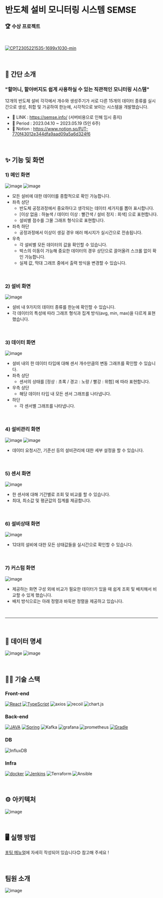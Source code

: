 # 반도체 설비 모니터링 시스템 SEMSE

### 🏆 수상 프로젝트

<br>

[![CPT2305221535-1699x1030-min](https://github.com/mauv2sky/IUJ/assets/74294301/eae2a255-0559-4da3-8b98-ec3d79838c91)](https://youtu.be/TqG5Wmtujec)

<br>

##  💁 간단 소개

### "할머니, 할아버지도 쉽게 사용하실 수 있는 직관적인 모니터링 시스템"
12개의 반도체 설비 각각에서 개수와 생성주기가 서로 다른 15개의 데이터 종류를 실시간으로 생성, 취합 및 가공하여 한눈에, 시각적으로 보이는 시스템을 개발했습니다.

- 🔗 LINK : https://semse.info/ (서버비용으로 인해 임시 중지)
- 🎼 Period : 2023.04.10 ~ 2023.05.19 (5인 6주)
- 📑 Notion : https://www.notion.so/PJT-770f43012e344dfa9aad09a5a6d324f6

<br>

## ✨ 기능 및 화면
### 1) 메인 화면
![image](https://github.com/Projcet-E201/.github/assets/74294301/39e61eec-0cdb-412f-aaab-0ca5eeeaddbd)
![image](https://github.com/Projcet-E201/.github/assets/74294301/beb69a3e-d57b-4251-83f7-e2a008aad0b1)

- 모든 설비에 대한 데이터를 종합적으로 확인 가능합니다.
- 좌측 상단
  - 반도체 공정과정에서 중요하다고 생각되는 데이터 세가지를 뽑아 표시합니다.
  - [이상 없음 : 하늘색 / 데이터 이상 : 빨간색 / 설비 정지 : 회색] 으로 표현합니다.
  - 설비별 점수를 그물 그래프 형식으로 표현합니다.
- 좌측 하단
  - 공정과정에서 이상이 생길 경우 에러 메시지가 실시간으로 전송됩니다.
- 우측
  - 각 설비별 모든 데이터의 값을 확인할 수 있습니다.
  - 박스의 이동이 가능해 중요한 데이터의 경우 상단으로 끌어올려 스크롤 없이 확인 가능합니다.
  - 실제 값, 막대 그래프 중에서 출력 방식을 변경할 수 있습니다.

<br>

### 2) 설비 화면
![image](https://github.com/Projcet-E201/.github/assets/74294301/36b50f66-1612-41a4-9b65-05b098bb4667)

- 설비 내 9가지의 데이터 종류를 한눈에 확인할 수 있습니다.
- 각 데이터의 특성에 따라 그래프 형식과 집계 방식(avg, min, max)을 다르게 표현했습니다. 

<br>

### 3) 데이터 화면
![image](https://github.com/Projcet-E201/.github/assets/74294301/07571744-669c-4219-a458-df4a46065224)

- 설비 내의 한 데이터 타입에 대해 센서 개수만큼의 변동 그래프를 확인할 수 있습니다.
- 좌측 상단
  - 센서의 상태를 [정상 : 초록 / 경고 : 노랑 / 빨강 : 위험] 에 따라 표현합니다.
- 우측 상단
  - 해당 데이터 타입 내 모든 센서 그래프를 나타냅니다.
- 하단
  - 각 센서별 그래프를 나타냅니다.

<br>

### 4) 설비관리 화면
![image](https://github.com/Projcet-E201/.github/assets/74294301/8340cea5-6a66-4063-9a3c-e34f5c947b70)
![image](https://github.com/Projcet-E201/.github/assets/74294301/a854381e-7adc-40bc-9fd8-e3d90b9815d9)


- 데이터 요청시간, 기준선 등의 설비관리에 대한 세부 설정을 할 수 있습니다.

<br>

### 5) 센서 화면
![image](https://github.com/Projcet-E201/.github/assets/74294301/1aae551b-07dc-49b9-8d3f-633b8b87bf92)

- 한 센서에 대해 기간별로 조회 및 비교를 할 수 있습니다.
- 최대, 최소값 및 평균값의 집계를 제공합니다.

<br>

### 6) 설비상태 화면
![image](https://github.com/Projcet-E201/.github/assets/74294301/485c89cf-d7f3-42cc-aa3a-ca88811d9768)

- 12대의 설비에 대한 모든 상태값들을 실시간으로 확인할 수 있습니다.

<br>

### 7) 커스텀 화면
![image](https://github.com/Projcet-E201/.github/assets/74294301/88341355-ce8f-475a-bd5f-45200e5863df)

- 제공하는 화면 구성 외에 비교가 필요한 데이터가 있을 때 쉽게 조회 및 배치해서 비교할 수 있게 했습니다.
- 배치 방식으로는 아래 정렬과 바둑판 정렬을 제공하고 있습니다.

<br>

---

<br>

## 📃 데이터 명세
![image](https://github.com/Projcet-E201/.github/assets/74294301/d57b76a5-5d7e-4f06-8d98-20b3e4dca200)
![image](https://github.com/Projcet-E201/.github/assets/74294301/5b37ed34-9f65-4e42-a4ab-ffa4c932e36c)

<br>

## 🏋️‍♂️ 기술 스택
### Front-end
[![React](https://camo.githubusercontent.com/20779f9d605be40d4f84bbc93a5fee22e86068e785a0c0ed8d90d3d15041a3fc/68747470733a2f2f696d672e736869656c64732e696f2f62616467652f52656163742d3631444146423f7374796c653d666f722d7468652d6261646765266c6f676f3d5265616374266c6f676f436f6c6f723d626c61636b)](https://camo.githubusercontent.com/20779f9d605be40d4f84bbc93a5fee22e86068e785a0c0ed8d90d3d15041a3fc/68747470733a2f2f696d672e736869656c64732e696f2f62616467652f52656163742d3631444146423f7374796c653d666f722d7468652d6261646765266c6f676f3d5265616374266c6f676f436f6c6f723d626c61636b) [![TypeScript](https://camo.githubusercontent.com/6a138baf27a486e6fb68d759541144cd7ddfbff9839b41fb3f64b16458575a7f/68747470733a2f2f696d672e736869656c64732e696f2f62616467652f547970655363726970742d3331373843363f7374796c653d666f722d7468652d6261646765266c6f676f3d74797065266c6f676f436f6c6f723d7768697465)](https://camo.githubusercontent.com/6a138baf27a486e6fb68d759541144cd7ddfbff9839b41fb3f64b16458575a7f/68747470733a2f2f696d672e736869656c64732e696f2f62616467652f547970655363726970742d3331373843363f7374796c653d666f722d7468652d6261646765266c6f676f3d74797065266c6f676f436f6c6f723d7768697465) ![axios](https://img.shields.io/badge/axios-5A29E4.svg?style=for-the-badge&logo=axios&logoColor=white) ![recoil](https://img.shields.io/badge/recoil-D3002D.svg?&style=for-the-badge) ![chart.js](https://img.shields.io/badge/chartdotjs-FF6384.svg?&style=for-the-badge&logo=chartdotjs&logoColor=white)

### Back-end
[![JAVA](https://camo.githubusercontent.com/3a1c7dafcdfce483e68f5fb95d057e9421c8109fd105e603542b1ff00fd7ae91/68747470733a2f2f696d672e736869656c64732e696f2f62616467652f4a4156412d4646303030303f7374796c653d666f722d7468652d6261646765266c6f676f436f6c6f723d7768697465)](https://camo.githubusercontent.com/3a1c7dafcdfce483e68f5fb95d057e9421c8109fd105e603542b1ff00fd7ae91/68747470733a2f2f696d672e736869656c64732e696f2f62616467652f4a4156412d4646303030303f7374796c653d666f722d7468652d6261646765266c6f676f436f6c6f723d7768697465) [![Spring](https://camo.githubusercontent.com/57da5a02a135c27818a618285a57f7e54df63419d1f7ad598905a0bd27e780c7/68747470733a2f2f696d672e736869656c64732e696f2f62616467652f537072696e67626f6f742d3644423333463f7374796c653d666f722d7468652d6261646765266c6f676f3d737072696e67626f6f74266c6f676f436f6c6f723d7768697465)](https://camo.githubusercontent.com/57da5a02a135c27818a618285a57f7e54df63419d1f7ad598905a0bd27e780c7/68747470733a2f2f696d672e736869656c64732e696f2f62616467652f537072696e67626f6f742d3644423333463f7374796c653d666f722d7468652d6261646765266c6f676f3d737072696e67626f6f74266c6f676f436f6c6f723d7768697465) ![Kafka](https://camo.githubusercontent.com/1b371597d577a5f430f0dbc8a356d8951f0b7a6d7dded5eb99e2b4cf1593397f/68747470733a2f2f696d672e736869656c64732e696f2f62616467652f6b61666b612d3233314632303f7374796c653d666f722d7468652d6261646765266c6f676f3d6170616368656b61666b61266c6f676f436f6c6f723d7768697465)
![grafana](https://img.shields.io/badge/grafana-F46800.svg?style=for-the-badge&logo=grafana&logoColor=white) ![prometheus](https://img.shields.io/badge/prometheus-E6522C.svg?style=for-the-badge&logo=prometheus&logoColor=white)
[![Gradle](https://camo.githubusercontent.com/e850f9c862ce515586c3859cab52395f8d096f0de68825fdaaf6b9bea572311e/68747470733a2f2f696d672e736869656c64732e696f2f62616467652f477261646c652d3032333033413f7374796c653d666f722d7468652d6261646765266c6f676f3d677261646c65266c6f676f436f6c6f723d7768697465)](https://camo.githubusercontent.com/e850f9c862ce515586c3859cab52395f8d096f0de68825fdaaf6b9bea572311e/68747470733a2f2f696d672e736869656c64732e696f2f62616467652f477261646c652d3032333033413f7374796c653d666f722d7468652d6261646765266c6f676f3d677261646c65266c6f676f436f6c6f723d7768697465)

### DB
![InfluxDB](https://img.shields.io/badge/influxdb-22ADF6.svg?&style=for-the-badge&logo=influxdb&logoColor=white)

### Infra
[![docker](https://camo.githubusercontent.com/b184cf7adbab9f5464e80c0f5dd32c85393f6248499a57d743e619f4214391c4/68747470733a2f2f696d672e736869656c64732e696f2f62616467652f646f636b65722d3234393645443f7374796c653d666f722d7468652d6261646765266c6f676f3d646f636b6572266c6f676f436f6c6f723d7768697465)](https://camo.githubusercontent.com/b184cf7adbab9f5464e80c0f5dd32c85393f6248499a57d743e619f4214391c4/68747470733a2f2f696d672e736869656c64732e696f2f62616467652f646f636b65722d3234393645443f7374796c653d666f722d7468652d6261646765266c6f676f3d646f636b6572266c6f676f436f6c6f723d7768697465) [![Jenkins](https://camo.githubusercontent.com/afb2118755f7a25ec1e70bdd9f2d4be4f4b166d0cbbc0fc529f0ec1c450aa60d/68747470733a2f2f696d672e736869656c64732e696f2f62616467652f6a656e6b696e732d4432343933393f7374796c653d666f722d7468652d6261646765266c6f676f3d6a656e6b696e73266c6f676f436f6c6f723d7768697465)](https://camo.githubusercontent.com/afb2118755f7a25ec1e70bdd9f2d4be4f4b166d0cbbc0fc529f0ec1c450aa60d/68747470733a2f2f696d672e736869656c64732e696f2f62616467652f6a656e6b696e732d4432343933393f7374796c653d666f722d7468652d6261646765266c6f676f3d6a656e6b696e73266c6f676f436f6c6f723d7768697465) ![Terraform](https://img.shields.io/badge/terraform-7B42BC.svg?&style=for-the-badge&logo=terraform&logoColor=white) ![Ansible](https://img.shields.io/badge/ansible-EE0000.svg?&style=for-the-badge&logo=ansible&logoColor=white) 

<br>

## ⚙ 아키텍처
![image](https://github.com/Projcet-E201/.github/assets/74294301/c6c09793-70ef-4622-a6d6-e2606ee3d139)

<br>

## 🖥️ 실행 방법
[포팅 메뉴얼](https://gratis-ceder-84d.notion.site/4005eb16bb2b44a395d312d5f8a57164)에 자세히 작성되어 있습니다😊 참고해 주세요 !

<br>

## 팀원 소개
![image](https://github.com/Projcet-E201/.github/assets/74294301/d2326a31-8fef-48f4-a9fe-f2e75b1bbf0c)
